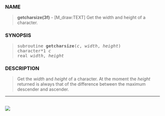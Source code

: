 <?
<body>
  <a name="top" id="top"></a>
  <div id="Container">
    <div id="Content">
      <div class="c130">
      </div><a name="0"></a>
      <h3><a name="0">NAME</a></h3>
      <blockquote>
        <b>getcharsize(3f)</b> - [M_draw:TEXT] Get the width and height of a character. <b></b>
      </blockquote><a name="contents" id="contents"></a>
      <h3><a name="3">SYNOPSIS</a></h3>
      <blockquote>
        <pre>
subroutine <b>getcharsize</b>(<i>c</i>, <i>width</i>, <i>height</i>)
character*1 <i>c</i>
real <i>width</i>, <i>height</i>
</pre>
      </blockquote><a name="2"></a>
      <h3><a name="2">DESCRIPTION</a></h3>
      <blockquote>
        Get the <i>width</i> and <i>height</i> of a character. At the moment the <i>height</i> returned is always that of the difference between the maximum
        descender and ascender.
      </blockquote>
      <hr />
      <br />
      <div class="c130"><img src="../images/getcharsize.3m_draw.gif" /></div>
    </div>
  </div>
</body>
